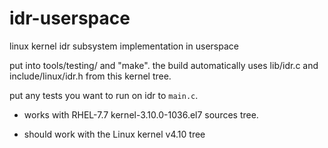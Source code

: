# idr-userspace

linux kernel idr subsystem implementation in userspace

put into tools/testing/ and "make". the build automatically
uses lib/idr.c and include/linux/idr.h from this kernel tree.

put any tests you want to run on idr to `main.c`.

- works with RHEL-7.7 kernel-3.10.0-1036.el7 sources tree.

- should work with the Linux kernel v4.10 tree